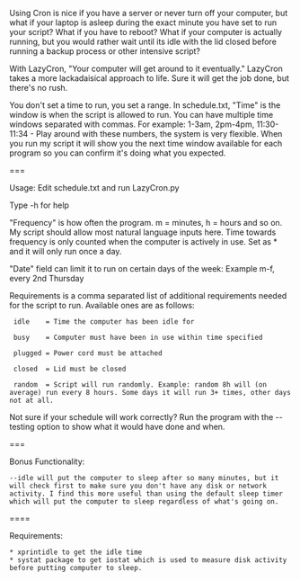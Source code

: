 Using Cron is nice if you have a server or never turn off your computer, but what if your laptop is asleep during the exact minute you have set to run your script? What if you have to reboot? What if your computer is actually running, but you would rather wait until its idle with the lid closed before running a backup process or other intensive script?

With LazyCron, "Your computer will get around to it eventually." LazyCron takes a more lackadaisical approach to life. Sure it will get the job done, but there's no rush.

You don't set a time to run, you set a range. In schedule.txt, "Time" is the window is when the script is allowed to run. You can have multiple time windows separated with commas. For example: 1-3am, 2pm-4pm, 11:30-11:34 - Play around with these numbers, the system is very flexible. When you run my script it will show you the next time window available for each program so you can confirm it's doing what you expected.


===

Usage: Edit schedule.txt and run LazyCron.py

Type -h for help


"Frequency" is how often the program. m = minutes, h = hours and so on. My script should allow most natural language inputs here. Time towards frequency is only counted when the computer is actively in use. Set as * and it will only run once a day.

"Date" field can limit it to run on certain days of the week:
Example m-f, every 2nd Thursday

Requirements is a comma separated list of additional requirements needed for the script to run. Available ones are as follows:


     idle    = Time the computer has been idle for

     busy    = Computer must have been in use within time specified

     plugged = Power cord must be attached

     closed  = Lid must be closed

     random  = Script will run randomly. Example: random 8h will (on average) run every 8 hours. Some days it will run 3+ times, other days not at all.


Not sure if your schedule will work correctly?
Run the program with the --testing option to show what it would have done and when.

===

Bonus Functionality:

	--idle will put the computer to sleep after so many minutes, but it will check first to make sure you don't have any disk or network activity. I find this more useful than using the default sleep timer which will put the computer to sleep regardless of what's going on.

====

Requirements:

	* xprintidle to get the idle time
	* systat package to get iostat which is used to measure disk activity before putting computer to sleep.

